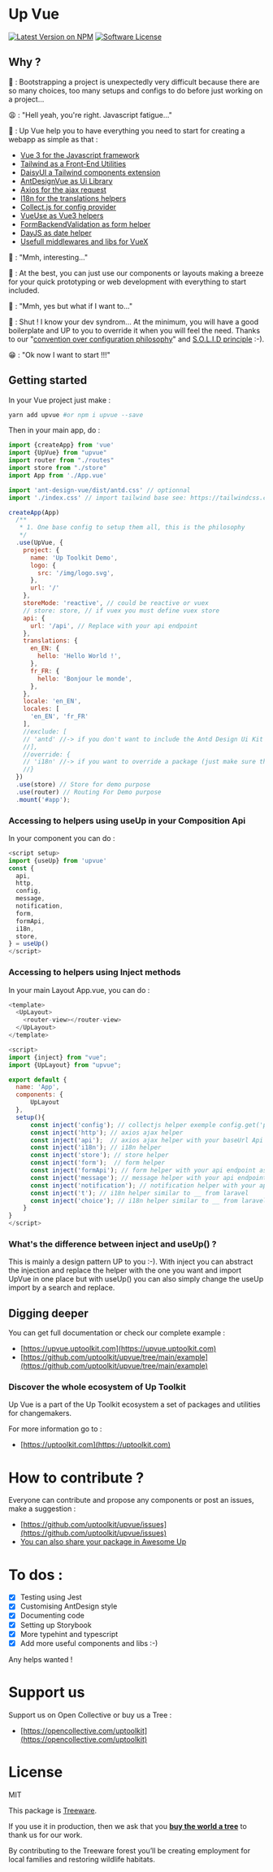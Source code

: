# Up Vue

[![Latest Version on NPM](https://img.shields.io/npm/v/upvue.svg?style=flat-square)](https://npmjs.com/package/js-form-helper)
[![Software License](https://img.shields.io/badge/license-MIT-brightgreen.svg?style=flat-square)](LICENSE.md)

## Why ?

🥸 : Bootstrapping a project is unexpectedly very difficult because there are so many choices, too many setups and configs to do before just working on a project...

😩 : "Hell yeah, you're right. Javascript fatigue..."

🥸 : Up Vue help you to have everything you need to start for creating a webapp as simple as that :

- [Vue 3 for the Javascript framework](https://vuejs.org/)
- [Tailwind as a Front-End Utilities](https://tailwindcss.com/)
- [DaisyUI a Tailwind components extension](https://daisyui.com/)
- [AntDesignVue as Ui Library](https://antdv.com/)
- [Axios for the ajax request](https://axios-http.com/)
- [I18n for the translations helpers](https://www.npmjs.com/package/@cherrypulp/i18n)
- [Collect.js for config provider](https://collect.js.org/)
- [VueUse as Vue3 helpers](https://vueuse.org/)
- [FormBackendValidation as form helper](https://github.com/spatie/form-backend-validation)
- [DayJS as date helper](https://day.js.org/)
- [Usefull middlewares and libs for VueX](https://vuex.vuejs.org/)

🧐 : "Mmh, interesting..."

🥸 : At the best, you can just use our components or layouts making a breeze for your quick prototyping or web development with everything to start included.

🧐 : "Mmh, yes but what if I want to..."

🥸 : Shut ! I know your dev syndrom... At the minimum, you will have a good boilerplate and UP to you to
override it when you will feel the need. Thanks to our "[convention over configuration philosophy](https://en.wikipedia.org/wiki/Convention_over_configuration)" and [S.O.L.I.D principle](https://en.wikipedia.org/wiki/SOLID) :-).

😁 : "Ok now I want to start !!!"

## Getting started

In your Vue project just make :

````bash
yarn add upvue #or npm i upvue --save
````

Then in your main app, do :

````javascript
import {createApp} from 'vue'
import {UpVue} from "upvue"
import router from "./routes"
import store from "./store"
import App from './App.vue'

import 'ant-design-vue/dist/antd.css' // optionnal
import './index.css' // import tailwind base see: https://tailwindcss.com/

createApp(App)
  /**
   * 1. One base config to setup them all, this is the philosophy
   */
  .use(UpVue, {
    project: {
      name: 'Up Toolkit Demo',
      logo: {
        src: '/img/logo.svg',
      },
      url: '/'
    },
    storeMode: 'reactive', // could be reactive or vuex
    // store: store, // if vuex you must define vuex store
    api: {
      url: '/api', // Replace with your api endpoint
    },
    translations: {
      en_EN: {
        hello: 'Hello World !',
      },
      fr_FR: {
        hello: 'Bonjour le monde',
      },
    },
    locale: 'en_EN',
    locales: [
      'en_EN', 'fr_FR'
    ],
    //exclude: [
    // 'antd' //-> if you don't want to include the Antd Design Ui Kit
    //],
    //override: {
    // 'i18n' //-> if you want to override a package (just make sure that you implement the interface)
    //}
  })
  .use(store) // Store for demo purpose
  .use(router) // Routing For Demo purpose
  .mount('#app');
````

### Accessing to helpers using useUp in your Composition Api

In your component you can do :

`````javascript
<script setup>
import {useUp} from 'upvue'
const {
  api,
  http,
  config,
  message,
  notification,
  form,
  formApi,
  i18n,
  store,
} = useUp()
</script>
`````

### Accessing to helpers using Inject methods

In your main Layout App.vue, you can do :

`````javascript
<template>
  <UpLayout>
    <router-view></router-view>
  </UpLayout>
</template>

<script>
import {inject} from "vue";
import {UpLayout} from "upvue";

export default {
  name: 'App',
  components: {
      UpLayout
  },
  setup(){
      const inject('config'); // collectjs helper exemple config.get('project.name')
      const inject('http'); // axios ajax helper
      const inject('api');  // axios ajax helper with your baseUrl Api as base
      const inject('i18n'); // i18n helper
      const inject('store'); // store helper
      const inject('form');  // form helper 
      const inject('formApi'); // form helper with your api endpoint as base
      const inject('message'); // message helper with your api endpoint as base
      const inject('notification'); // notification helper with your api endpoint as base
      const inject('t'); // i18n helper similar to __ from laravel
      const inject('choice'); // i18n helper similar to __ from laravel
    }
}
</script>
`````
### What's the difference between inject and useUp() ?

This is mainly a design pattern UP to you :-). With inject you can abstract the injection and replace the helper with the one you want and import UpVue in one place but with useUp() you can also simply change the useUp import by a search and replace.

## Digging deeper

You can get full documentation or check our complete example :

- [https://upvue.uptoolkit.com](https://upvue.uptoolkit.com)
- [https://github.com/uptoolkit/upvue/tree/main/example](https://github.com/uptoolkit/upvue/tree/main/example)

### Discover the whole ecosystem of Up Toolkit

Up Vue is a part of the Up Toolkit ecosystem a set of packages and utilities for changemakers. 

For more information go to :

- [https://uptoolkit.com](https://uptoolkit.com)

# How to contribute ?

Everyone can contribute and propose any components or post an issues, make a suggestion :

- [https://github.com/uptoolkit/upvue/issues](https://github.com/uptoolkit/upvue/issues)
- [You can also share your package in Awesome Up](https://github.com/uptoolkit)

# To dos : 

- [x] Testing using Jest 
- [x] Customising AntDesign style 
- [x] Documenting code
- [x] Setting up Storybook
- [x] More typehint and typescript
- [x] Add more useful components and libs :-)

Any helps wanted !

# Support us

Support us on Open Collective or buy us a Tree : 

- [https://opencollective.com/uptoolkit](https://opencollective.com/uptoolkit)

# License

MIT

This package is [Treeware](https://treeware.earth). 

If you use it in production, then we ask that you [**buy the world a tree**](https://plant.treeware.earth/uptoolkit/upvue) to thank us for our work.

By contributing to the Treeware forest you’ll be creating employment for local families and restoring wildlife habitats.